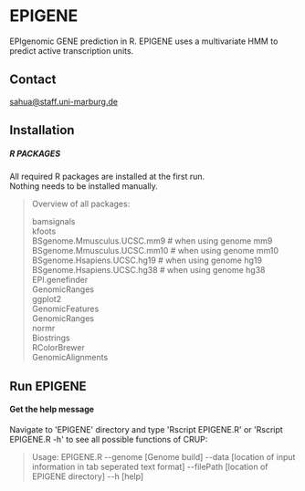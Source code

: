 # EPIGENE
EPIgenomic GENE prediction in R.
EPIGENE uses a multivariate HMM to predict active transcription units.
## Contact
sahua@staff.uni-marburg.de
## Installation
##### R PACKAGES

All required R packages are installed at the first run.\
Nothing needs to be installed manually.

> Overview of all packages:
> 
> bamsignals\
> kfoots\
> BSgenome.Mmusculus.UCSC.mm9 # when using genome mm9\
> BSgenome.Mmusculus.UCSC.mm10 # when using genome mm10\
> BSgenome.Hsapiens.UCSC.hg19 # when using genome hg19\
> BSgenome.Hsapiens.UCSC.hg38 # when using genome hg38\
> EPI.genefinder\
> GenomicRanges\
> ggplot2\
> GenomicFeatures\
> GenomicRanges\
> normr\
> Biostrings\
> RColorBrewer\
> GenomicAlignments
## Run EPIGENE

#### Get the help message

Navigate to 'EPIGENE' directory and type 'Rscript EPIGENE.R' or 'Rscript EPIGENE.R -h' to see all possible functions of CRUP:

>Usage: EPIGENE.R --genome [Genome build] --data [location of input information in tab seperated text format] --filePath [location of EPIGENE directory] --h [help]

